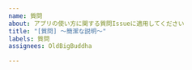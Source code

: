 ```yaml
---
name: 質問
about: アプリの使い方に関する質問Issueに適用してください
title: "[質問] 〜簡潔な説明〜"
labels: 質問
assignees: OldBigBuddha

---
```



